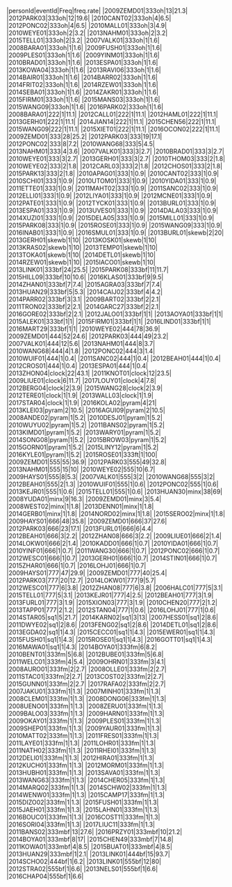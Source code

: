|personId|eventId|Freq|freq.rate|
|2009ZEMD01|333oh|13|21.3|
|2012PARK03|333oh|12|19.6|
|2010CANT02|333oh|4|6.5|
|2012PONC02|333oh|4|6.5|
|2010MALL01|333oh|3|4.9|
|2010WEYE01|333oh|2|3.2|
|2013NAHM01|333oh|2|3.2|
|2015TELL01|333oh|2|3.2|
|2007VALK01|333oh|1|1.6|
|2008BARA01|333oh|1|1.6|
|2009FUSH01|333oh|1|1.6|
|2009PLES01|333oh|1|1.6|
|2009YINM01|333oh|1|1.6|
|2010BRAD01|333oh|1|1.6|
|2013ESPA01|333oh|1|1.6|
|2013KOWA04|333oh|1|1.6|
|2013RAVI06|333oh|1|1.6|
|2014BAIR01|333oh|1|1.6|
|2014BARR02|333oh|1|1.6|
|2014FRIT02|333oh|1|1.6|
|2014RZEW01|333oh|1|1.6|
|2014SEBA01|333oh|1|1.6|
|2014ZAKR01|333oh|1|1.6|
|2015FIRM01|333oh|1|1.6|
|2015MANS03|333oh|1|1.6|
|2015WANG09|333oh|1|1.6|
|2016PARK02|333oh|1|1.6|
|2008BARA01|222|1|11.1|
|2012CALL01|222|1|11.1|
|2012HAML01|222|1|11.1|
|2013GERH01|222|1|11.1|
|2014JIAN14|222|1|11.1|
|2015CHEN56|222|1|11.1|
|2015WANG09|222|1|11.1|
|2015XIET01|222|1|11.1|
|2016OCON02|222|1|11.1|
|2009ZEMD01|333|28|25.2|
|2012PARK03|333|19|17.1|
|2012PONC02|333|8|7.2|
|2010WANG68|333|5|4.5|
|2013NAHM01|333|4|3.6|
|2007VALK01|333|3|2.7|
|2010BRAD01|333|3|2.7|
|2010WEYE01|333|3|2.7|
|2013GERH01|333|3|2.7|
|2010THOM03|333|2|1.8|
|2010WEYE02|333|2|1.8|
|2012CARL03|333|2|1.8|
|2012CHOS01|333|2|1.8|
|2015PARK13|333|2|1.8|
|2010APAG01|333|1|0.9|
|2010CANT02|333|1|0.9|
|2010SCHI01|333|1|0.9|
|2010UTOM01|333|1|0.9|
|2010YIDA01|333|1|0.9|
|2011ETTE01|333|1|0.9|
|2011MAHT02|333|1|0.9|
|2011SANC02|333|1|0.9|
|2012ELLI01|333|1|0.9|
|2012LIYA01|333|1|0.9|
|2012MCNE01|333|1|0.9|
|2012PATE01|333|1|0.9|
|2012TYCK01|333|1|0.9|
|2013BURL01|333|1|0.9|
|2013ESPA01|333|1|0.9|
|2013UVES01|333|1|0.9|
|2014DALA03|333|1|0.9|
|2014XUZI01|333|1|0.9|
|2015DELA05|333|1|0.9|
|2015MILL01|333|1|0.9|
|2015PARK08|333|1|0.9|
|2015ROSE01|333|1|0.9|
|2015WANG09|333|1|0.9|
|2016INAB01|333|1|0.9|
|2016SMUL01|333|1|0.9|
|2013BURL01|skewb|2|20|
|2013GERH01|skewb|1|10|
|2013KOSK01|skewb|1|10|
|2013KRAS02|skewb|1|10|
|2013TEMP01|skewb|1|10|
|2013TOKA01|skewb|1|10|
|2014DETL01|skewb|1|10|
|2014RZEW01|skewb|1|10|
|2015IACO01|skewb|1|10|
|2013LINK01|333bf|24|25.5|
|2015PARK08|333bf|11|11.7|
|2015HILL09|333bf|10|10.6|
|2016KLAS01|333bf|9|9.5|
|2014ZHAN01|333bf|7|7.4|
|2015AGRA03|333bf|7|7.4|
|2013HUAN29|333bf|5|5.3|
|2014CAIJ02|333bf|4|4.2|
|2014PARR02|333bf|3|3.1|
|2009BART02|333bf|2|2.1|
|2011TRON02|333bf|2|2.1|
|2014GARC27|333bf|2|2.1|
|2016GORE02|333bf|2|2.1|
|2012JALO01|333bf|1|1|
|2013AOYA01|333bf|1|1|
|2015ALEK01|333bf|1|1|
|2015FIRM01|333bf|1|1|
|2016LIND01|333bf|1|1|
|2016MART29|333bf|1|1|
|2010WEYE02|444|78|36.9|
|2009ZEMD01|444|52|24.6|
|2012PARK03|444|49|23.2|
|2007VALK01|444|12|5.6|
|2013NAHM01|444|8|3.7|
|2010WANG68|444|4|1.8|
|2012PONC02|444|3|1.4|
|2010WUIF01|444|1|0.4|
|2011SANC02|444|1|0.4|
|2012BEAH01|444|1|0.4|
|2012CROS01|444|1|0.4|
|2013ESPA01|444|1|0.4|
|2013ZHON04|clock|22|43.1|
|2011KNOT01|clock|12|23.5|
|2009LIUE01|clock|6|11.7|
|2017LOUY01|clock|4|7.8|
|2012BERG04|clock|2|3.9|
|2015WANG28|clock|2|3.9|
|2012TERE01|clock|1|1.9|
|2013WALL03|clock|1|1.9|
|2017STAR04|clock|1|1.9|
|2016KOLA02|pyram|4|21|
|2013KLEI03|pyram|2|10.5|
|2016AGUI09|pyram|2|10.5|
|2008ANDE02|pyram|1|5.2|
|2010DESJ01|pyram|1|5.2|
|2010WUYU02|pyram|1|5.2|
|2011BANS02|pyram|1|5.2|
|2013KIMD01|pyram|1|5.2|
|2013WARY01|pyram|1|5.2|
|2014SONG08|pyram|1|5.2|
|2015BROW03|pyram|1|5.2|
|2015GORN01|pyram|1|5.2|
|2015LINY12|pyram|1|5.2|
|2016KYLE01|pyram|1|5.2|
|2015ROSE01|333ft|1|100|
|2009ZEMD01|555|55|36.9|
|2012PARK03|555|49|32.8|
|2013NAHM01|555|15|10|
|2010WEYE02|555|10|6.7|
|2009HAYS01|555|8|5.3|
|2007VALK01|555|3|2|
|2010WANG68|555|3|2|
|2012BEAH01|555|2|1.3|
|2010WUIF01|555|1|0.6|
|2012PONC02|555|1|0.6|
|2013KEJR01|555|1|0.6|
|2015TELL01|555|1|0.6|
|2013HUAN30|minx|38|69|
|2008YUDA01|minx|9|16.3|
|2009ZEMD01|minx|3|5.4|
|2008WEST02|minx|1|1.8|
|2013DENN01|minx|1|1.8|
|2014GERB01|minx|1|1.8|
|2014NORD02|minx|1|1.8|
|2015SERO02|minx|1|1.8|
|2009HAYS01|666|48|35.8|
|2009ZEMD01|666|37|27.6|
|2012PARK03|666|23|17.1|
|2013FURL01|666|6|4.4|
|2012BEAH01|666|3|2.2|
|2012ZHAN08|666|3|2.2|
|2009LIUE01|666|2|1.4|
|2014LOKW01|666|2|1.4|
|2010KADD01|666|1|0.7|
|2010YIDA01|666|1|0.7|
|2010YINF01|666|1|0.7|
|2011WANG30|666|1|0.7|
|2012PONC02|666|1|0.7|
|2012WESC01|666|1|0.7|
|2013GERH01|666|1|0.7|
|2014STIN01|666|1|0.7|
|2015ZHAR01|666|1|0.7|
|2016LOHJ01|666|1|0.7|
|2009HAYS01|777|47|29.9|
|2009ZEMD01|777|40|25.4|
|2012PARK03|777|20|12.7|
|2014LOKW01|777|9|5.7|
|2012WESC01|777|6|3.8|
|2012ZHAN08|777|6|3.8|
|2006HALC01|777|5|3.1|
|2015TELL01|777|5|3.1|
|2013KEJR01|777|4|2.5|
|2012BEAH01|777|3|1.9|
|2013FURL01|777|3|1.9|
|2015XION03|777|3|1.9|
|2010CHEN20|777|2|1.2|
|2013TAPP01|777|2|1.2|
|2012STAN04|777|1|0.6|
|2016LOHJ01|777|1|0.6|
|2014STAR05|sq1|5|21.7|
|2014KARN02|sq1|3|13|
|2007HESS01|sq1|2|8.6|
|2011DWYE02|sq1|2|8.6|
|2013FENG02|sq1|2|8.6|
|2014DETL01|sq1|2|8.6|
|2013EGDA02|sq1|1|4.3|
|2015CECC01|sq1|1|4.3|
|2015EWER01|sq1|1|4.3|
|2015FUSH01|sq1|1|4.3|
|2015ROSE01|sq1|1|4.3|
|2016GOTT01|sq1|1|4.3|
|2016MAWA01|sq1|1|4.3|
|2014BOYA01|333fm|6|8.2|
|2010BENT01|333fm|5|6.8|
|2012BUBE01|333fm|5|6.8|
|2011WELC01|333fm|4|5.4|
|2009OHRN01|333fm|3|4.1|
|2008AURO01|333fm|2|2.7|
|2008OLLE01|333fm|2|2.7|
|2011STAC01|333fm|2|2.7|
|2013COST02|333fm|2|2.7|
|2015GUNN01|333fm|2|2.7|
|2017RAFA02|333fm|2|2.7|
|2007JAKU01|333fm|1|1.3|
|2007MINH01|333fm|1|1.3|
|2008CLEM01|333fm|1|1.3|
|2008DONG06|333fm|1|1.3|
|2008UENO01|333fm|1|1.3|
|2008ZERU01|333fm|1|1.3|
|2009BALO03|333fm|1|1.3|
|2009HARN01|333fm|1|1.3|
|2009OKAY01|333fm|1|1.3|
|2009PLES01|333fm|1|1.3|
|2009SHEP01|333fm|1|1.3|
|2009YAUR01|333fm|1|1.3|
|2010MATT02|333fm|1|1.3|
|2011FRES01|333fm|1|1.3|
|2011LAYE01|333fm|1|1.3|
|2011LOHR01|333fm|1|1.3|
|2011NATH02|333fm|1|1.3|
|2011RHEI01|333fm|1|1.3|
|2012DELI01|333fm|1|1.3|
|2012HIRA01|333fm|1|1.3|
|2012KUCH01|333fm|1|1.3|
|2012MORM01|333fm|1|1.3|
|2013HUBH01|333fm|1|1.3|
|2013SAVA01|333fm|1|1.3|
|2013WANG63|333fm|1|1.3|
|2014CHER05|333fm|1|1.3|
|2014MARQ02|333fm|1|1.3|
|2014SCHW02|333fm|1|1.3|
|2014WENW01|333fm|1|1.3|
|2015CAMP17|333fm|1|1.3|
|2015DIZO02|333fm|1|1.3|
|2015FUSH01|333fm|1|1.3|
|2015JAEH01|333fm|1|1.3|
|2015LAHN01|333fm|1|1.3|
|2016BOUC01|333fm|1|1.3|
|2016COST11|333fm|1|1.3|
|2016SORI04|333fm|1|1.3|
|2017LIUC11|333fm|1|1.3|
|2011BANS02|333mbf|13|27.6|
|2016PRZY01|333mbf|10|21.2|
|2014BOYA01|333mbf|8|17|
|2015CHEN49|333mbf|7|14.8|
|2011KOWA01|333mbf|4|8.5|
|2015BUAT01|333mbf|4|8.5|
|2013HUAN29|333mbf|1|2.1|
|2013LINK01|444bf|15|93.7|
|2014SCHO02|444bf|1|6.2|
|2013LINK01|555bf|12|80|
|2012STRA02|555bf|1|6.6|
|2013NELS01|555bf|1|6.6|
|2016CHAP04|555bf|1|6.6|
